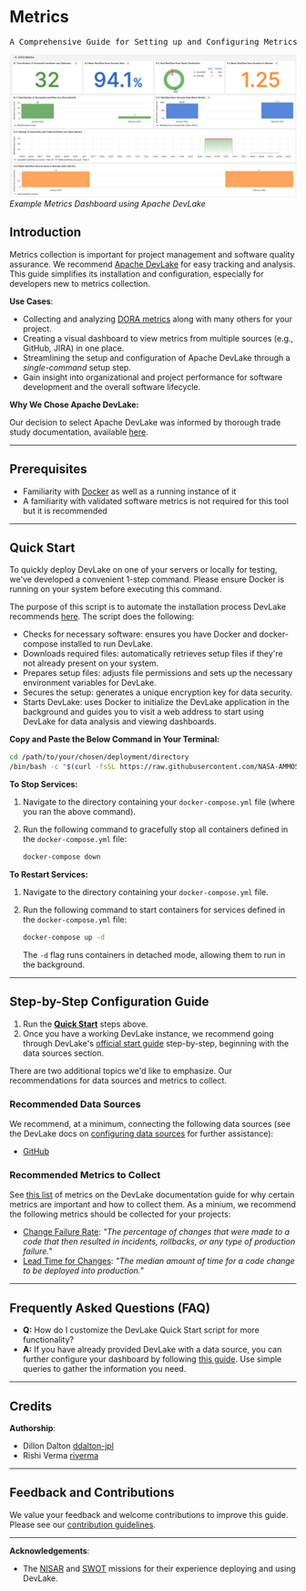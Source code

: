 # Metrics

<pre align="center">A Comprehensive Guide for Setting up and Configuring Metrics Tracking</pre>

![slim-dashboard](../../../../static/img/slim-dashboard-devlake.png)
*Example Metrics Dashboard using Apache DevLake*
## Introduction

Metrics collection is important for project management and software quality assurance. We recommend [Apache DevLake](https://devlake.apache.org/) for easy tracking and analysis. This guide simplifies its installation and configuration, especially for developers new to metrics collection.

**Use Cases**:

- Collecting and analyzing [DORA metrics](https://devlake.apache.org/docs/DORA/) along with many others for your project.
- Creating a visual dashboard to view metrics from multiple sources (e.g., GitHub, JIRA) in one place.
- Streamlining the setup and configuration of Apache DevLake through a _single-command_ setup step.
- Gain insight into organizational and project performance for software development and the overall software lifecycle.

**Why We Chose Apache DevLake:**

Our decision to select Apache DevLake was informed by thorough trade study documentation, available [here](https://github.com/NASA-AMMOS/slim/issues/117#issuecomment-1802302091).

---

## Prerequisites

- Familiarity with [Docker](https://docs.docker.com/engine/install/) as well as a running instance of it
- A familiarity with validated software metrics is not required for this tool but it is recommended

---

## Quick Start

To quickly deploy DevLake on one of your servers or locally for testing, we've developed a convenient 1-step command. Please ensure Docker is running on your system before executing this command.

The purpose of this script is to automate the installation process DevLake recommends [here](https://devlake.apache.org/docs/GettingStarted/DockerComposeSetup). The script does the following:

- Checks for necessary software: ensures you have Docker and docker-compose installed to run DevLake.
- Downloads required files: automatically retrieves setup files if they're not already present on your system.
- Prepares setup files: adjusts file permissions and sets up the necessary environment variables for DevLake.
- Secures the setup: generates a unique encryption key for data security.
- Starts DevLake: uses Docker to initialize the DevLake application in the background and guides you to visit a web address to start using DevLake for data analysis and viewing dashboards.

**Copy and Paste the Below Command in Your Terminal:**

```bash
cd /path/to/your/chosen/deployment/directory
/bin/bash -c "$(curl -fsSL https://raw.githubusercontent.com/NASA-AMMOS/slim/main/docs/guides/software-lifecycle/metrics/metrics-starter-kit/install_devlake.sh)"
```

**To Stop Services:**

1. Navigate to the directory containing your `docker-compose.yml` file (where you ran the above command).
2. Run the following command to gracefully stop all containers defined in the `docker-compose.yml` file:

    ```bash
    docker-compose down
    ```

**To Restart Services:**

1. Navigate to the directory containing your `docker-compose.yml` file.
2. Run the following command to start containers for services defined in the `docker-compose.yml` file:

    ```bash
    docker-compose up -d
    ```

   The `-d` flag runs containers in detached mode, allowing them to run in the background.

---

## Step-by-Step Configuration Guide

1. Run the **[Quick Start](#quick-start)** steps above.
2. Once you have a working DevLake instance, we recommend going through DevLake's [official start guide](https://devlake.apache.org/docs/Overview/Introduction/#2-configuring-data-source) step-by-step, beginning with the data sources section.

There are two additional topics we'd like to emphasize. Our recommendations for data sources and metrics to collect.

### Recommended Data Sources

We recommend, at a minimum, connecting the following data sources (see the DevLake docs on [configuring data sources](https://devlake.apache.org/docs/Overview/Introduction#2-configuring-data-source) for further assistance):

- [GitHub](https://devlake.apache.org/docs/v0.20/Configuration/GitHub)

### Recommended Metrics to Collect

See [this list](https://devlake.apache.org/docs/Metrics) of metrics on the DevLake documentation guide for why certain metrics are important and how to collect them. As a minium, we recommend the following metrics should be collected for your projects:

- [Change Failure Rate](https://devlake.apache.org/docs/Metrics/CFR): *"The percentage of changes that were made to a code that then resulted in incidents, rollbacks, or any type of production failure."*
- [Lead Time for Changes](https://devlake.apache.org/docs/Metrics/LeadTimeForChanges): *"The median amount of time for a code change to be deployed into production."*

---

## Frequently Asked Questions (FAQ)

- **Q:** How do I customize the DevLake Quick Start script for more functionality?
- **A:** If you have already provided DevLake with a data source, you can further configure your dashboard by following [this guide](https://devlake.apache.org/docs/Configuration/Dashboards/GrafanaUserGuide). Use simple queries to gather the information you need.

---

## Credits

**Authorship**:

- Dillon Dalton [ddalton-jpl](https://github.com/ddalton-jpl)
- Rishi Verma [riverma](https://github.com/riverma)

---

## Feedback and Contributions

We value your feedback and welcome contributions to improve this guide. Please see our [contribution guidelines](https://link-to-contribution-guidelines).

---

**Acknowledgements**:

- The [NISAR](https://nisar.jpl.nasa.gov/) and [SWOT](https://swot.jpl.nasa.gov/) missions for their experience deploying and using DevLake.
